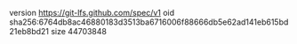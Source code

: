 version https://git-lfs.github.com/spec/v1
oid sha256:6764db8ac46880183d3513ba6716006f88666db5e62ad141eb615bd21eb8bd21
size 44703848
